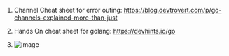1. Channel Cheat sheet for error outing: https://blog.devtrovert.com/p/go-channels-explained-more-than-just
2. Hands On cheat sheet for golang: https://devhints.io/go

3. ![image](https://github.com/manvirag982/tech_learning_tinkering/assets/54881553/5cb9775d-3604-46b5-8666-fbb579b5689e)


